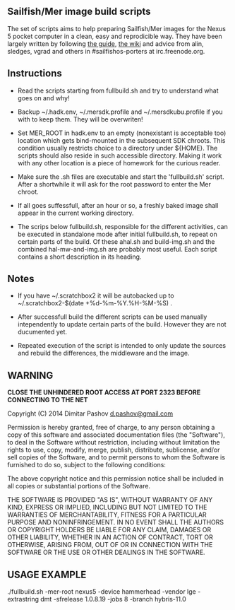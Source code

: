 Sailfish/Mer image build scripts
--------------------------------

The set of scripts aims to help preparing Sailfish/Mer images for the Nexus 5 pocket computer in a clean, easy and reprodicible way. They have been largely written by following [the guide](http://releases.sailfishos.org/sfa-ea/2014-07-21_SailfishOSHardwareAdaptationDevelopmentKit.pdf), [the wiki](https://wiki.merproject.org/wiki/Building_Sailfish_OS_for_Nexus_5) and advice from alin, sledges, vgrad and others in #sailfishos-porters at irc.freenode.org.

## Instructions

  - Read the scripts starting from fullbuild.sh and try to understand what goes on and why!

  - Backup ~/.hadk.env, ~/.mersdk.profile and ~/.mersdkubu.profile if you with to keep them. They will be overwriten!

  - Set MER_ROOT in hadk.env to an empty (nonexistant is acceptable too) location which gets bind-mounted in the subsequent SDK chroots. This condition usually restricts choice to a directory under ${HOME}. The scripts should also reside in such accessible directory. Making it work with any other location is a piece of homework for the curious reader.

  - Make sure the .sh files are executable and start the 'fullbuild.sh' script. After a shortwhile it will ask for the root password to enter the Mer chroot.

  - If all goes suffessfull, after an hour or so, a freshly baked image shall appear in the current working directory.

  - The scrips below fullbuild.sh, responsible for the different activities, can be executed in standalone mode after initial fullbuild.sh, to repeat on certain parts of the build. Of these ahal.sh and build-img.sh and the combined hal-mw-and-img.sh are probably most useful. Each script contains a short description in its heading.


## Notes

  - If you have ~/.scratchbox2 it will be autobacked up to ~/.scratchbox2-$(date +%d-%m-%Y.%H-%M-%S) .

  - After successfull build the different scripts can be used manually intependently to update certain parts of the build. However they are not ducumented yet.

  - Repeated execution of the script is intended to only update the sources and rebuild the differences, the middleware and the image.


## **WARNING**

  **CLOSE THE UNHINDERED ROOT ACCESS AT PORT 2323 BEFORE CONNECTING TO THE NET**



Copyright (C) 2014 Dimitar Pashov <d.pashov@gmail.com>

Permission is hereby granted, free of charge, to any person obtaining a copy of this software and associated documentation files (the "Software"), to deal in the Software without restriction, including without limitation the rights to use, copy, modify, merge, publish, distribute, sublicense, and/or sell copies of the Software, and to permit persons to whom the Software is furnished to do so, subject to the following conditions:

The above copyright notice and this permission notice shall be included in all copies or substantial portions of the Software.

THE SOFTWARE IS PROVIDED "AS IS", WITHOUT WARRANTY OF ANY KIND, EXPRESS OR IMPLIED, INCLUDING BUT NOT LIMITED TO THE WARRANTIES OF MERCHANTABILITY, FITNESS FOR A PARTICULAR PURPOSE AND NONINFRINGEMENT. IN NO EVENT SHALL THE AUTHORS OR COPYRIGHT HOLDERS BE LIABLE FOR ANY CLAIM, DAMAGES OR OTHER LIABILITY, WHETHER IN AN ACTION OF CONTRACT, TORT OR OTHERWISE, ARISING FROM, OUT OF OR IN CONNECTION WITH THE SOFTWARE OR THE USE OR OTHER DEALINGS IN THE SOFTWARE.


## USAGE EXAMPLE
./fullbuild.sh -mer-root nexus5 -device hammerhead -vendor lge -extrastring dmt -sfrelease 1.0.8.19 -jobs 8 -branch hybris-11.0
